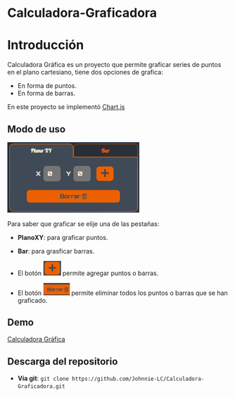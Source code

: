 # Calculadora-Graficadora

# Introducción

Calculadora Gráfica es un proyecto que permite graficar series de puntos en el plano cartesiano, tiene dos opciones de grafica:

- En forma de puntos.
- En forma de barras.

En este proyecto se implementó [Chart.js](https://github.com/chartjs/Chart.js)

## Modo de uso

<img alt="input" width="300" src='https://raw.githubusercontent.com/Johnnie-LC/Calculadora-Graficadora/main/screenshot/planoXY.png' />

Para saber que graficar se elije una de las pestañas:

- **PlanoXY**: para graficar puntos.
- **Bar**: para grasficar barras.

- El botón <img alt="mas" width="40" src='https://raw.githubusercontent.com/Johnnie-LC/Calculadora-Graficadora/main/screenshot/mas.png' /> permite agregar puntos o barras.

- El botón <img alt="borrar" width="60" src='https://raw.githubusercontent.com/Johnnie-LC/Calculadora-Graficadora/main/screenshot/borrar.png' /> permite eliminar todos los puntos o barras que se han graficado.

## Demo

[Calculadora Gráfica](https://johnnie-lc.github.io/Calculadora-Graficadora/)

## Descarga del repositorio

- **Vía git**:
  `git clone https://github.com/Johnnie-LC/Calculadora-Graficadora.git`
